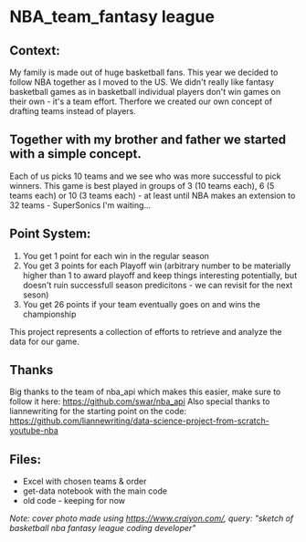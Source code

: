 # NBA_team_fantasy league

## Context:
My family is made out of huge basketball fans.
This year we decided to follow NBA together as I moved to the US.
We didn't really like fantasy basketball games as in basketball individual players don't win games on their own - it's a team effort.
Therfore we created our own concept of drafting teams instead of players.

## Together with my brother and father we started with a simple concept.
Each of us picks 10 teams and we see who was more successful to pick winners.
This game is best played in groups of 3 (10 teams each), 6 (5 teams each) or 10 (3 teams each) - at least until NBA makes an extension to 32 teams - SuperSonics I'm waiting...

## Point System:
1. You get 1 point for each win in the regular season
2. You get 3 points for each Playoff win (arbitrary number to be materially higher than 1 to award playoff and keep things interesting potentially, but doesn't ruin successfull season predicitons - we can revisit for the next seson)
3. You get 26 points if your team eventually goes on and wins the championship

This project represents a collection of efforts to retrieve and analyze the data for our game.


## Thanks
Big thanks to the team of nba_api which makes this easier, make sure to follow it here: https://github.com/swar/nba_api 
Also special thanks to liannewriting for the starting point on the code: https://github.com/liannewriting/data-science-project-from-scratch-youtube-nba

## Files:
* Excel with chosen teams & order
* get-data notebook with the main code
* old code - keeping for now


_Note: cover photo made using https://www.craiyon.com/, query: "sketch of basketball nba fantasy league coding developer"_
